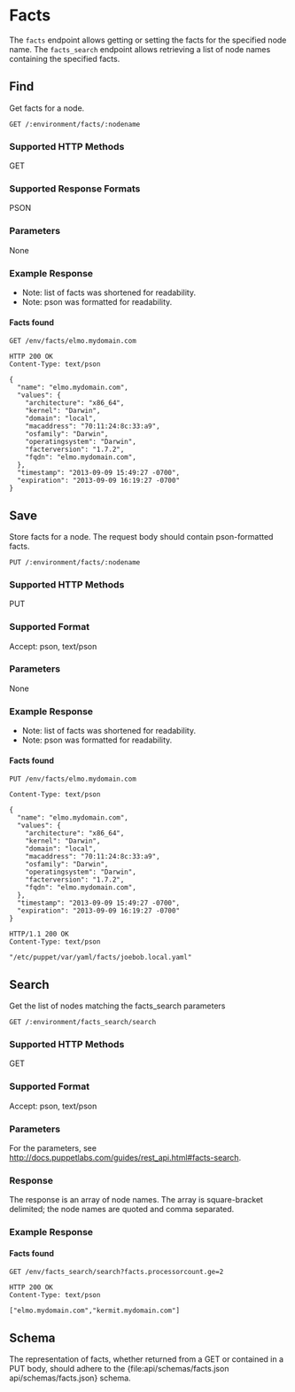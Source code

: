 Facts
=============

The `facts` endpoint allows getting or setting the facts for the specified node name.  The `facts_search` endpoint
allows retrieving a list of node names containing the specified facts.

Find
----

Get facts for a node.

    GET /:environment/facts/:nodename

### Supported HTTP Methods

GET

### Supported Response Formats

PSON

### Parameters

None

### Example Response

* Note: list of facts was shortened for readability.
* Note: pson was formatted for readability.

#### Facts found

    GET /env/facts/elmo.mydomain.com

    HTTP 200 OK
    Content-Type: text/pson

    {
      "name": "elmo.mydomain.com",
      "values": {
        "architecture": "x86_64",
        "kernel": "Darwin",
        "domain": "local",
        "macaddress": "70:11:24:8c:33:a9",
        "osfamily": "Darwin",
        "operatingsystem": "Darwin",
        "facterversion": "1.7.2",
        "fqdn": "elmo.mydomain.com",
      },
      "timestamp": "2013-09-09 15:49:27 -0700",
      "expiration": "2013-09-09 16:19:27 -0700"
    }

Save
----

Store facts for a node.  The request body should contain pson-formatted facts.

    PUT /:environment/facts/:nodename

### Supported HTTP Methods

PUT

### Supported Format

Accept: pson, text/pson

### Parameters

None

### Example Response

* Note: list of facts was shortened for readability.
* Note: pson was formatted for readability.

#### Facts found

    PUT /env/facts/elmo.mydomain.com

    Content-Type: text/pson

    {
      "name": "elmo.mydomain.com",
      "values": {
        "architecture": "x86_64",
        "kernel": "Darwin",
        "domain": "local",
        "macaddress": "70:11:24:8c:33:a9",
        "osfamily": "Darwin",
        "operatingsystem": "Darwin",
        "facterversion": "1.7.2",
        "fqdn": "elmo.mydomain.com",
      },
      "timestamp": "2013-09-09 15:49:27 -0700",
      "expiration": "2013-09-09 16:19:27 -0700"
    }

    HTTP/1.1 200 OK
    Content-Type: text/pson

    "/etc/puppet/var/yaml/facts/joebob.local.yaml"

Search
----

Get the list of nodes matching the facts_search parameters

    GET /:environment/facts_search/search

### Supported HTTP Methods

GET

### Supported Format

Accept: pson, text/pson

### Parameters

For the parameters, see http://docs.puppetlabs.com/guides/rest_api.html#facts-search.

### Response

The response is an array of node names.  The array is square-bracket delimited; the node names are quoted and
comma separated.

### Example Response

#### Facts found

    GET /env/facts_search/search?facts.processorcount.ge=2

    HTTP 200 OK
    Content-Type: text/pson

    ["elmo.mydomain.com","kermit.mydomain.com"]

Schema
------

The representation of facts, whether returned from a GET or contained in a PUT body, should adhere to the
{file:api/schemas/facts.json api/schemas/facts.json} schema.
